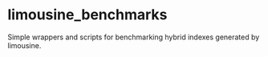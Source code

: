 # limousine_benchmarks
Simple wrappers and scripts for benchmarking hybrid indexes generated by limousine.
